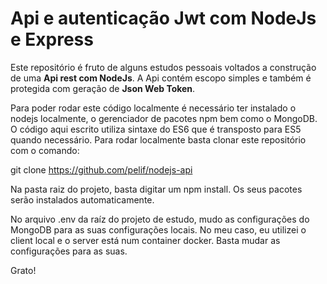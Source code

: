# Api e autenticação Jwt com NodeJs e Express

Este repositório é fruto de alguns estudos pessoais voltados a construção de uma **Api rest com NodeJs**. A Api contém escopo simples e também é protegida com geração de **Json Web Token**. 

Para poder rodar este código localmente é necessário ter instalado o nodejs localmente, o gerenciador de pacotes npm bem como o MongoDB. O código aqui escrito utiliza sintaxe do ES6 que é transposto para ES5 quando necessário. Para rodar localmente basta clonar este repositório com o comando: 

git clone https://github.com/pelif/nodejs-api 

Na pasta raiz do projeto, basta digitar um npm install. Os seus pacotes serão instalados automaticamente. 

No arquivo .env da raíz do projeto de estudo, mudo as configurações do MongoDB para as suas configurações locais. No meu caso, eu utilizei o client local e o server está num container docker. Basta mudar as configurações para as suas. 

Grato!



